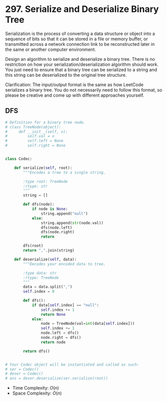 # 297. Serialize and Deserialize Binary Tree
Serialization is the process of converting a data structure or object into a sequence of bits so that it can be stored in a file or memory buffer, or transmitted across a network connection link to be reconstructed later in the same or another computer environment.

Design an algorithm to serialize and deserialize a binary tree. There is no restriction on how your serialization/deserialization algorithm should work. You just need to ensure that a binary tree can be serialized to a string and this string can be deserialized to the original tree structure.

Clarification: The input/output format is the same as how LeetCode serializes a binary tree. You do not necessarily need to follow this format, so please be creative and come up with different approaches yourself.
## DFS
```PYTHON
# Definition for a binary tree node.
# class TreeNode(object):
#     def __init__(self, x):
#         self.val = x
#         self.left = None
#         self.right = None


class Codec:

    def serialize(self, root):
        """Encodes a tree to a single string.

        :type root: TreeNode
        :rtype: str
        """
        string = []

        def dfs(node):
            if node is None:
                string.append("null")
            else:
                string.append(str(node.val))
                dfs(node.left)
                dfs(node.right)
                return

        dfs(root)
        return ",".join(string)

    def deserialize(self, data):
        """Decodes your encoded data to tree.

        :type data: str
        :rtype: TreeNode
        """
        data = data.split(",")
        self.index = 0

        def dfs():
            if data[self.index] == "null":
                self.index += 1
                return None
            else:
                node = TreeNode(val=int(data[self.index]))
                self.index += 1
                node.left = dfs()
                node.right = dfs()
                return node

        return dfs()


# Your Codec object will be instantiated and called as such:
# ser = Codec()
# deser = Codec()
# ans = deser.deserialize(ser.serialize(root))
```
* Time Complexity: $O(n)$
* Space Complexity: $O(n)$